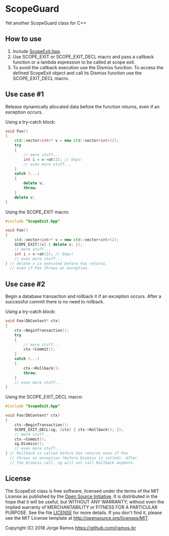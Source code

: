 # ScopeGuard
Yet another ScopeGuard class for C++

## How to use

1. Include [ScopeExit.hpp](ScopeGuard/ScopeExit.hpp).
2. Use SCOPE_EXIT or SCOPE_EXIT_DECL macro and pass a callback function or
   a lambda expression to be called at scope exit.
3. To avoid the callback execution use the Dismiss function. To access the
   defined ScopeExit object and call its Dismiss function use the
   SCOPE_EXIT_DECL macro.

## Use case #1

Release dynamically allocated data before the function returns,
even if an exception occurs.

Using a try-catch block:
```c++
void Foo()
{
    std::vector<int>* v = new std::vector<int>(2);
    try
    {
        // more stuff...
        int i = v->at(2); // Oops!
        // even more stuff...
    }
    catch (...)
    {
        delete v;
        throw;
    }
    delete v;
}
```

Using the SCOPE_EXIT macro:
```c++
#include "ScopeExit.hpp"

void Foo()
{
    std::vector<int>* v = new std::vector<int>(2);
    SCOPE_EXIT([v] { delete v; });
    // more stuff...
    int i = v->at(2); // Oops!
    // even more stuff...
} // delete v is executed before Foo returns,
  // even if Foo throws an exception.
```

## Use case #2

Begin a database transaction and rollback it if an exception occurs.
After a successful commit there is no need to rollback.

Using a try-catch block:
```c++
void Foo(DbContext* ctx)
{
    ctx->BeginTransaction();
    try
    {
        // more stuff...
        ctx->Commit();
    }
    catch (...)
    {
        ctx->Rollback();
        throw;
    }
    // even more stuff...
}
```

Using the SCOPE_EXIT_DECL macro:
```c++
#include "ScopeExit.hpp"

void Foo(DbContext* ctx)
{
    ctx->BeginTransaction();
    SCOPE_EXIT_DECL(sg, [ctx] { ctx->Rollback(); });
    // more stuff...
    ctx->Commit();
    sg.Dismiss();
    // even more stuff...
} // Rollback is called before Foo returns even if Foo
  // throws an exception (before Dismiss is called). After
  // the Dismiss call, sg will not call Rollback anymore.
```

## License

The ScopeExit class is free software, licensed under the terms of the MIT License as published by the [Open Source Initiative](http://opensource.org).
It is distributed in the hope that it will be useful, but WITHOUT ANY WARRANTY;
without even the implied warranty of MERCHANTABILITY or FITNESS FOR A
PARTICULAR PURPOSE.
See the file [LICENSE](/LICENSE) for more details.
If you don't find it, please see the MIT License template at
http://opensource.org/licenses/MIT.

Copyright (C) 2018 Jorge Ramos https://github.com/jramos-br

